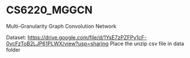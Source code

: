 # CS6220_MGGCN
Multi-Granularity Graph Convolution Network

Dataset: https://drive.google.com/file/d/1YsE7zPZFPy1cF-0vcFzToB2LJP61PLWX/view?usp=sharing
Place the unzip csv file in data folder
